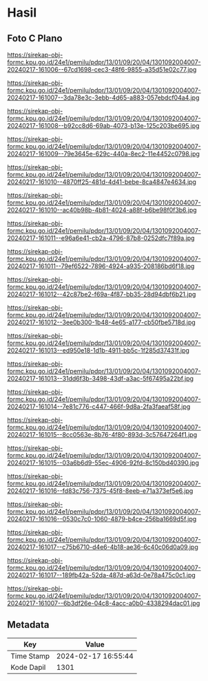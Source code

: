 # Hasil

## Foto C Plano

https://sirekap-obj-formc.kpu.go.id/24e1/pemilu/pdpr/13/01/09/20/04/1301092004007-20240217-161006--67cd1698-cec3-48f6-9855-a35d51e02c77.jpg

https://sirekap-obj-formc.kpu.go.id/24e1/pemilu/pdpr/13/01/09/20/04/1301092004007-20240217-161007--3da78e3c-3ebb-4d65-a883-057ebdcf04a4.jpg

https://sirekap-obj-formc.kpu.go.id/24e1/pemilu/pdpr/13/01/09/20/04/1301092004007-20240217-161008--b92cc8d6-69ab-4073-b13e-125c203be695.jpg

https://sirekap-obj-formc.kpu.go.id/24e1/pemilu/pdpr/13/01/09/20/04/1301092004007-20240217-161009--79e3645e-629c-440a-8ec2-11e4452c0798.jpg

https://sirekap-obj-formc.kpu.go.id/24e1/pemilu/pdpr/13/01/09/20/04/1301092004007-20240217-161010--4870ff25-481d-4d41-bebe-8ca4847e4634.jpg

https://sirekap-obj-formc.kpu.go.id/24e1/pemilu/pdpr/13/01/09/20/04/1301092004007-20240217-161010--ac40b98b-4b81-4024-a88f-b6be98f0f3b6.jpg

https://sirekap-obj-formc.kpu.go.id/24e1/pemilu/pdpr/13/01/09/20/04/1301092004007-20240217-161011--e96a6e41-cb2a-4796-87b8-0252dfc7f89a.jpg

https://sirekap-obj-formc.kpu.go.id/24e1/pemilu/pdpr/13/01/09/20/04/1301092004007-20240217-161011--79ef6522-7896-4924-a935-208186bd6f18.jpg

https://sirekap-obj-formc.kpu.go.id/24e1/pemilu/pdpr/13/01/09/20/04/1301092004007-20240217-161012--42c87be2-f69a-4f87-bb35-28d94dbf6b21.jpg

https://sirekap-obj-formc.kpu.go.id/24e1/pemilu/pdpr/13/01/09/20/04/1301092004007-20240217-161012--3ee0b300-1b48-4e65-a177-cb50fbe5718d.jpg

https://sirekap-obj-formc.kpu.go.id/24e1/pemilu/pdpr/13/01/09/20/04/1301092004007-20240217-161013--ed950e18-1d1b-4911-bb5c-1f285d37431f.jpg

https://sirekap-obj-formc.kpu.go.id/24e1/pemilu/pdpr/13/01/09/20/04/1301092004007-20240217-161013--31dd6f3b-3498-43df-a3ac-5f67495a22bf.jpg

https://sirekap-obj-formc.kpu.go.id/24e1/pemilu/pdpr/13/01/09/20/04/1301092004007-20240217-161014--7e81c776-c447-466f-9d8a-2fa3faeaf58f.jpg

https://sirekap-obj-formc.kpu.go.id/24e1/pemilu/pdpr/13/01/09/20/04/1301092004007-20240217-161015--8cc0563e-8b76-4f80-893d-3c57647264f1.jpg

https://sirekap-obj-formc.kpu.go.id/24e1/pemilu/pdpr/13/01/09/20/04/1301092004007-20240217-161015--03a6b6d9-55ec-4906-92fd-8c150bd40390.jpg

https://sirekap-obj-formc.kpu.go.id/24e1/pemilu/pdpr/13/01/09/20/04/1301092004007-20240217-161016--fd83c756-7375-45f8-8eeb-e71a373ef5e6.jpg

https://sirekap-obj-formc.kpu.go.id/24e1/pemilu/pdpr/13/01/09/20/04/1301092004007-20240217-161016--0530c7c0-1060-4879-b4ce-256ba1669d5f.jpg

https://sirekap-obj-formc.kpu.go.id/24e1/pemilu/pdpr/13/01/09/20/04/1301092004007-20240217-161017--c75b6710-d4e6-4b18-ae36-6c40c06d0a09.jpg

https://sirekap-obj-formc.kpu.go.id/24e1/pemilu/pdpr/13/01/09/20/04/1301092004007-20240217-161017--189fb42a-52da-487d-a63d-0e78a475c0c1.jpg

https://sirekap-obj-formc.kpu.go.id/24e1/pemilu/pdpr/13/01/09/20/04/1301092004007-20240217-161007--6b3df26e-04c8-4acc-a0b0-4338294dac01.jpg


## Metadata

| Key        | Value               |
| ---------- | ------------------- |
| Time Stamp | 2024-02-17 16:55:44 |
| Kode Dapil | 1301                |



